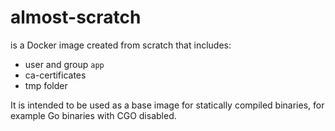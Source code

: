 # almost-scratch

is a Docker image created from scratch that includes:

* user and group `app`
* ca-certificates
* tmp folder

It is intended to be used as a base image for statically compiled binaries, for example Go binaries with CGO disabled.
